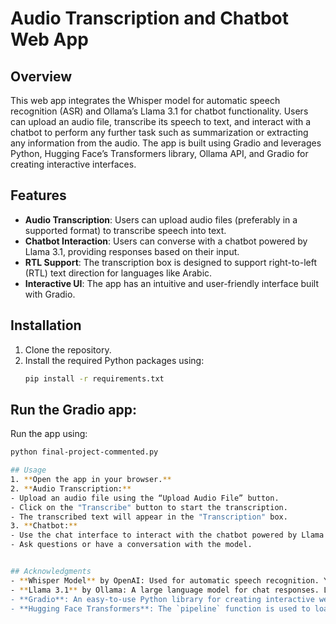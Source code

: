 # Audio Transcription and Chatbot Web App

## Overview
This web app integrates the Whisper model for automatic speech recognition (ASR) and Ollama’s Llama 3.1 for chatbot functionality. Users can upload an audio file, transcribe its speech to text, and interact with a chatbot to perform any further task such as summarization or extracting any information from the audio. The app is built using Gradio and leverages Python, Hugging Face’s Transformers library, Ollama API, and Gradio for creating interactive interfaces.

## Features
- **Audio Transcription**: Users can upload audio files (preferably in a supported format) to transcribe speech into text.
- **Chatbot Interaction**: Users can converse with a chatbot powered by Llama 3.1, providing responses based on their input.
- **RTL Support**: The transcription box is designed to support right-to-left (RTL) text direction for languages like Arabic.
- **Interactive UI**: The app has an intuitive and user-friendly interface built with Gradio.

## Installation
1. Clone the repository.
2. Install the required Python packages using:
   ```bash
   pip install -r requirements.txt

## Run the Gradio app:
Run the app using:
   ```bash
   python final-project-commented.py

## Usage
1. **Open the app in your browser.**
2. **Audio Transcription:**
   - Upload an audio file using the “Upload Audio File” button.
   - Click on the "Transcribe" button to start the transcription.
   - The transcribed text will appear in the "Transcription" box.
3. **Chatbot:**
   - Use the chat interface to interact with the chatbot powered by Llama 3.1.
   - Ask questions or have a conversation with the model.


## Acknowledgments
- **Whisper Model** by OpenAI: Used for automatic speech recognition. You can learn more on the [Whisper GitHub page](https://github.com/openai/whisper).
- **Llama 3.1** by Ollama: A large language model for chat responses. Learn more about Ollama's models [here](https://ollama.com/).
- **Gradio**: An easy-to-use Python library for creating interactive web interfaces. Visit the [Gradio Documentation](https://gradio.app/) for more details.
- **Hugging Face Transformers**: The `pipeline` function is used to load models for automatic speech recognition.


